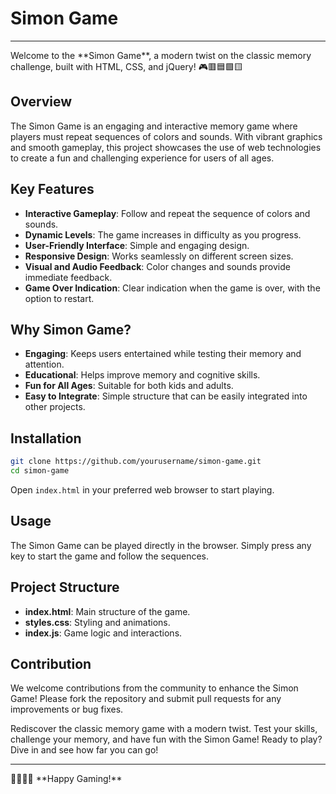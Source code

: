 # Simon Game
<hr>
Welcome to the **Simon Game**, a modern twist on the classic memory challenge, built with HTML, CSS, and jQuery! 🎮🟥🟦🟩🟨

## Overview
The Simon Game is an engaging and interactive memory game where players must repeat sequences of colors and sounds. With vibrant graphics and smooth gameplay, this project showcases the use of web technologies to create a fun and challenging experience for users of all ages.

## Key Features
- **Interactive Gameplay**: Follow and repeat the sequence of colors and sounds.
- **Dynamic Levels**: The game increases in difficulty as you progress.
- **User-Friendly Interface**: Simple and engaging design.
- **Responsive Design**: Works seamlessly on different screen sizes.
- **Visual and Audio Feedback**: Color changes and sounds provide immediate feedback.
- **Game Over Indication**: Clear indication when the game is over, with the option to restart.

## Why Simon Game?
- **Engaging**: Keeps users entertained while testing their memory and attention.
- **Educational**: Helps improve memory and cognitive skills.
- **Fun for All Ages**: Suitable for both kids and adults.
- **Easy to Integrate**: Simple structure that can be easily integrated into other projects.

## Installation
```bash
git clone https://github.com/yourusername/simon-game.git
cd simon-game
```
Open `index.html` in your preferred web browser to start playing.

## Usage
The Simon Game can be played directly in the browser. Simply press any key to start the game and follow the sequences.

## Project Structure
- **index.html**: Main structure of the game.
- **styles.css**: Styling and animations.
- **index.js**: Game logic and interactions.

## Contribution
We welcome contributions from the community to enhance the Simon Game! Please fork the repository and submit pull requests for any improvements or bug fixes.

Rediscover the classic memory game with a modern twist. Test your skills, challenge your memory, and have fun with the Simon Game! Ready to play? Dive in and see how far you can go!
<hr>
👩‍💻👨‍💻 **Happy Gaming!**
